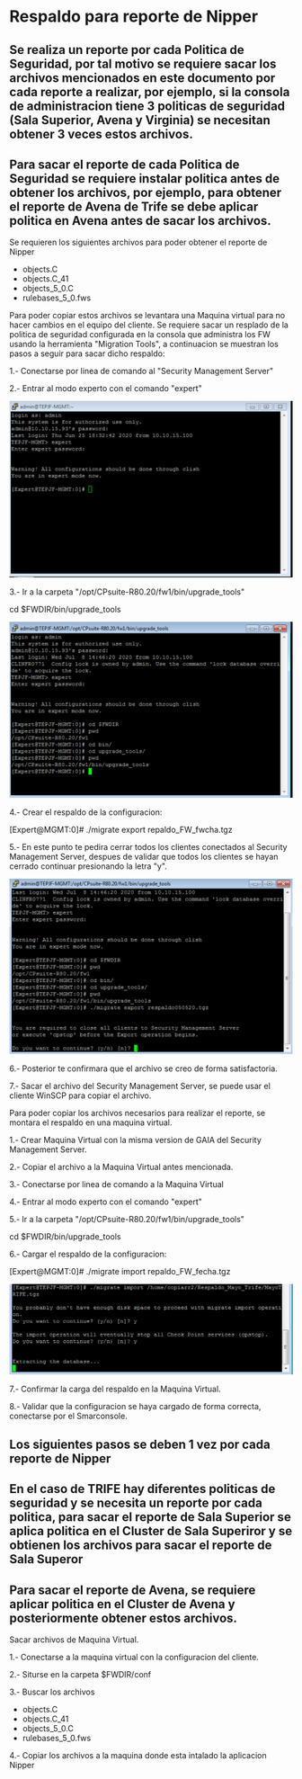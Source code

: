 # Respaldo para reporte de Nipper

## Se realiza un reporte por cada Politica de Seguridad, por tal motivo se requiere sacar los archivos mencionados en este documento por cada reporte a realizar, por ejemplo, si la consola de administracion tiene 3 politicas de seguridad (Sala Superior, Avena y Virginia) se necesitan obtener 3 veces estos archivos. 
## Para sacar el reporte de cada Politica de Seguridad se requiere instalar politica antes de obtener los archivos, por ejemplo, para obtener el reporte de Avena de Trife se debe aplicar politica en Avena antes de sacar los archivos.

Se requieren los siguientes archivos para poder obtener el reporte de Nipper 

- objects.C
- objects.C_41
- objects_5_0.C
- rulebases_5_0.fws

Para poder copiar estos archivos se levantara una Maquina virtual para no hacer cambios en el equipo del cliente. 
Se requiere sacar un resplado de la politica de seguridad configurada en la consola que administra los FW usando la herramienta "Migration Tools", a continuacion se muestran los pasos a seguir para sacar dicho respaldo: 


1.- Conectarse por linea de comando al "Security Management Server"

2.- Entrar al modo experto con el comando "expert"

   ![nipper01.png](Images/nipper01.png)

3.- Ir a la carpeta "/opt/CPsuite-R80.20/fw1/bin/upgrade_tools" 

cd $FWDIR/bin/upgrade_tools

   ![nipper02.png](Images/nipper02.png)

4.- Crear el respaldo de la configuracion: 

[Expert@MGMT:0]# ./migrate export repaldo_FW_fwcha.tgz

5.- En este punto te pedira cerrar todos los clientes conectados al Security Management Server, despues de validar que todos los clientes se hayan cerrado continuar presionando la letra "y".

   ![nipper03.png](Images/nipper03.png)

6.- Posterior te confirmara que el archivo se creo de forma satisfactoria. 

7.- Sacar el archivo del Security Management Server, se puede usar el cliente WinSCP para copiar el archivo. 


Para poder copiar los archivos necesarios para realizar el reporte, se montara el respaldo en una maquina virtual. 


1.- Crear Maquina Virtual con la misma version de GAIA del Security Management Server. 

2.- Copiar el archivo a la Maquina Virtual antes mencionada. 

3.- Conectarse por linea de comando a la Maquina Virtual 

4.- Entrar al modo experto con el comando "expert"

5.- Ir a la carpeta "/opt/CPsuite-R80.20/fw1/bin/upgrade_tools" 

cd $FWDIR/bin/upgrade_tools

6.- Cargar el respaldo de la configuracion: 

[Expert@MGMT:0]# ./migrate import repaldo_FW_fecha.tgz 

   ![nipper05.png](Images/nipper05.png)

7.- Confirmar la carga del respaldo en la Maquina Virtual. 

8.- Validar que la configuracion se haya cargado de forma correcta, conectarse por el Smarconsole. 


## Los siguientes pasos se deben 1 vez por cada reporte de Nipper

## En el caso de TRIFE hay diferentes politicas de seguridad y se necesita un reporte por cada politica, para sacar el reporte de Sala Superior se aplica politica en el Cluster de Sala Superiror y se obtienen los archivos para sacar el reporte de Sala Superor

## Para sacar el reporte de Avena, se requiere aplicar politica en el Cluster de Avena y posteriormente obtener estos archivos. 

Sacar archivos de Maquina Virtual. 


1.- Conectarse a la maquina virtual con la configuracion del cliente. 

2.- Siturse en la carpeta $FWDIR/conf

3.- Buscar los archivos 

- objects.C
- objects.C_41
- objects_5_0.C
- rulebases_5_0.fws

4.- Copiar los archivos a la maquina donde esta intalado la aplicacion Nipper

